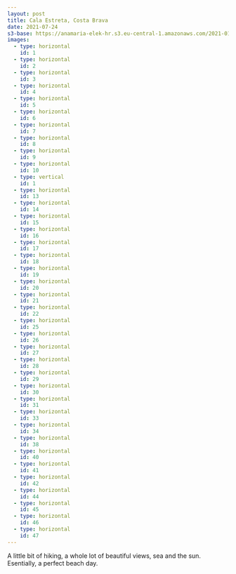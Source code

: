 ```yaml
---
layout: post
title: Cala Estreta, Costa Brava
date: 2021-07-24
s3-base: https://anamaria-elek-hr.s3.eu-central-1.amazonaws.com/2021-01-25-cala-estreta
images:
  - type: horizontal
    id: 1
  - type: horizontal
    id: 2
  - type: horizontal
    id: 3
  - type: horizontal
    id: 4
  - type: horizontal
    id: 5
  - type: horizontal
    id: 6
  - type: horizontal
    id: 7
  - type: horizontal
    id: 8
  - type: horizontal
    id: 9
  - type: horizontal
    id: 10
  - type: vertical
    id: 1
  - type: horizontal
    id: 13
  - type: horizontal
    id: 14
  - type: horizontal
    id: 15
  - type: horizontal
    id: 16
  - type: horizontal
    id: 17
  - type: horizontal
    id: 18
  - type: horizontal
    id: 19
  - type: horizontal
    id: 20
  - type: horizontal
    id: 21
  - type: horizontal
    id: 22
  - type: horizontal
    id: 25
  - type: horizontal
    id: 26
  - type: horizontal
    id: 27
  - type: horizontal
    id: 28
  - type: horizontal
    id: 29
  - type: horizontal
    id: 30
  - type: horizontal
    id: 31
  - type: horizontal
    id: 33
  - type: horizontal
    id: 34
  - type: horizontal
    id: 38
  - type: horizontal
    id: 40
  - type: horizontal
    id: 41
  - type: horizontal
    id: 42
  - type: horizontal
    id: 44
  - type: horizontal
    id: 45
  - type: horizontal
    id: 46
  - type: horizontal
    id: 47
---
```

A little bit of hiking, a whole lot of beautiful views, sea and the sun. Esentially, a perfect beach day.

